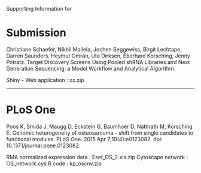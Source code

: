 Supporting Information for

# Submission
Christiane Schaefer, Nikhil Mallela, Jochen Seggewiss, Birgit Lechtape, Darren Saunders, Heymut Omran, Uta Dirksen, Eberhard Korsching, Jenny Potratz.
Target Discovery Screens Using Pooled shRNA Libraries and Next Generation Sequencing: a Model Workflow and Analytical Algorithm.

Shiny - Web application : xx.zip

---

# PLoS One
Poos K, Smida J, Maugg D, Eckstein G, Baumhoer D, Nathrath M, Korsching E.
Genomic heterogeneity of osteosarcoma - shift from single candidates to functional modules.
PLoS One. 2015 Apr 7;10(4):e0123082. doi: 10.1371/journal.pone.0123082.

RMA normalized expression data : Eset_OS_2.xls.zip
Cytoscape network : OS_network.cys
R code : kp_oscnv.zip
